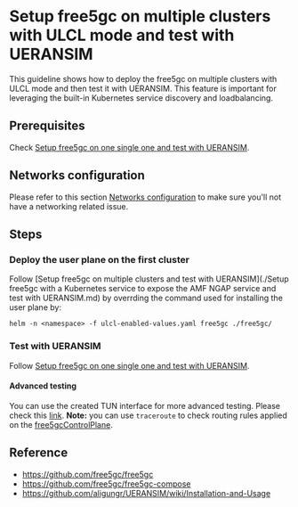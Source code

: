 # Setup free5gc on multiple clusters with ULCL mode and test with UERANSIM

This guideline shows how to deploy the free5gc on multiple clusters  with ULCL mode and then test it with UERANSIM. This feature is important for leveraging the built-in Kubernetes service discovery and loadbalancing.

## Prerequisites
Check [Setup free5gc on one single one and test with UERANSIM](./Setup-free5gc-and-test-with-UERANSIM.md).

## Networks configuration
Please refer to this section [Networks configuration](https://github.com/Orange-OpenSource/free5gc-kubernetes/tree/main/charts/free5gc#networks-configuration) to make sure you'll not have a networking related issue.


## Steps

### Deploy the user plane on the first cluster
Follow [Setup free5gc on multiple clusters and test with UERANSIM](./Setup free5gc with a Kubernetes service to expose the AMF NGAP service and test with UERANSIM.md) by overrding the command used for installing the user plane by:
```console
helm -n <namespace> -f ulcl-enabled-values.yaml free5gc ./free5gc/
```


### Test with UERANSIM
Follow [Setup free5gc on one single one and test with UERANSIM](./Setup-free5gc-and-test-with-UERANSIM.md).
#### Advanced testing
You can use the created TUN interface for more advanced testing. Please check this [link](https://github.com/aligungr/UERANSIM/wiki/Using-Data-Plane-Features).
**Note:** you can use `traceroute` to check routing rules applied on the [free5gcControlPlane](/charts/free5gcControlPlane).

## Reference
 - https://github.com/free5gc/free5gc
 - https://github.com/free5gc/free5gc-compose
 - https://github.com/aligungr/UERANSIM/wiki/Installation-and-Usage


